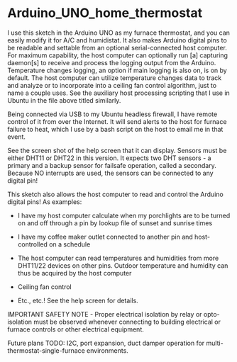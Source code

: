 # Arduino_UNO_home_thermostat
I use this sketch in the Arduino UNO as my furnace thermostat, and you can easily modify it for A/C and humidistat.  It also makes Arduino digital pins to be readable and settable from an optional serial-connected host computer.  For maximum capability, the host computer can optionally run [a] capturing daemon[s] to receive and process the logging output from the Arduino.  Temperature changes logging, an option if main logging is also on, is on by default.  The host computer can utilize temperature changes data to track and analyze or to incorporate into a ceiling fan control algorithm, just to name a couple uses.  See the auxiliary host processing scripting that I use in Ubuntu in the file above titled similarly.

Being connected via USB to my Ubuntu headless firewall, I have remote control of it from over the Internet. It will send alerts to the host for furnace failure to heat, which I use by a bash script on the host to email me in that event.  

See the screen shot of the help screen that it can display.  Sensors must be either DHT11 or DHT22 in this version.  It expects two DHT sensors - a primary and a backup sensor for failsafe operation, called a secondary.  Because NO interrupts are used, the sensors can be connected to any digital pin!  

This sketch also allows the host computer to read and control the Arduino digital pins!  As examples:

-  I have my host computer calculate when my porchlights are to be turned on and off through a pin by lookup file of sunset and sunrise times

-  I have my coffee maker outlet connected to another pin and host-controlled on a schedule 

-  The host computer can read temperatures and humidities from more DHT11/22 devices on other pins.  Outdoor temperature and humidity can thus be acquired by the host computer

-  Ceiling fan control

-  Etc., etc.!  See the help screen for details.

IMPORTANT SAFETY NOTE - Proper electrical isolation by relay or opto-isolation must be observed whenever connecting to building electrical or furnace controls or other electrical equipment.

Future plans TODO: I2C, port expansion, duct damper operation for multi-thermostat-single-furnace environments.
